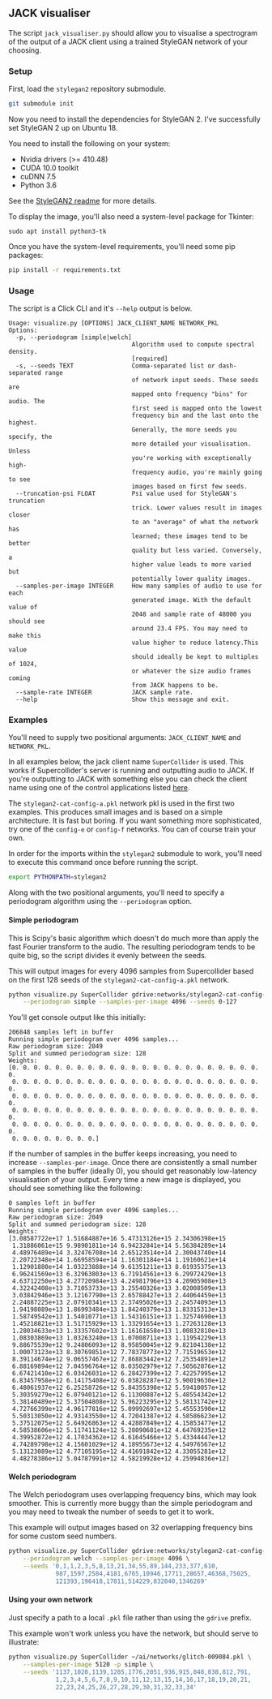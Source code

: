 ## JACK visualiser 

The script `jack_visualiser.py` should allow you to visualise a spectrogram
of the output of a JACK client using a trained StyleGAN network of your
choosing.


### Setup 
First, load the `stylegan2` repository submodule.

```.sh
git submodule init
```

Now you need to install the dependencies for StyleGAN 2. I've successfully
set StyleGAN 2 up on Ubuntu 18.

You need to install the following on your system:
 - Nvidia drivers (>= 410.48)
 - CUDA 10.0 toolkit
 - cuDNN 7.5
 - Python 3.6

See the [StyleGAN2 readme](https://github.com/NVlabs/stylegan2#requirements)
for more details.

To display the image, you'll also need a system-level package for Tkinter:

```
sudo apt install python3-tk
```

Once you have the system-level requirements, you'll need some pip packages:

```.sh
pip install -r requirements.txt
```

### Usage
The script is a Click CLI and it's `--help` output is below. 
```
Usage: visualize.py [OPTIONS] JACK_CLIENT_NAME NETWORK_PKL
Options:
  -p, --periodogram [simple|welch]
                                  Algorithm used to compute spectral density.
                                  [required]
  -s, --seeds TEXT                Comma-separated list or dash-separated range
                                  of network input seeds. These seeds are
                                  mapped onto frequency "bins" for audio. The
                                  first seed is mapped onto the lowest
                                  frequency bin and the last onto the highest.
                                  Generally, the more seeds you specify, the
                                  more detailed your visualisation. Unless
                                  you're working with exceptionally high-
                                  frequency audio, you're mainly going to see
                                  images based on first few seeds.
  --truncation-psi FLOAT          Psi value used for StyleGAN's truncation
                                  trick. Lower values result in images closer
                                  to an "average" of what the network has
                                  learned; these images tend to be better
                                  quality but less varied. Conversely, a
                                  higher value leads to more varied but
                                  potentially lower quality images.
  --samples-per-image INTEGER     How many samples of audio to use for each
                                  generated image. With the default value of
                                  2048 and sample rate of 48000 you should see
                                  around 23.4 FPS. You may need to make this
                                  value higher to reduce latency.This value
                                  should ideally be kept to multiples of 1024,
                                  or whatever the size audio frames coming
                                  from JACK happens to be.
  --sample-rate INTEGER           JACK sample rate.
  --help                          Show this message and exit.
```

### Examples
You'll need to supply two positional arguments: `JACK_CLIENT_NAME` and `NETWORK_PKL`.

In all examples below, the jack client name `SuperCollider` is used. 
This works if Supercollider's server is running and outputting audio to JACK. 
If you're outputting to JACK with something else you can check the client name
using one of the control applications listed
[here](https://jackaudio.org/applications/).

The `stylegan2-cat-config-a.pkl` network pkl is used in the first two examples.
This produces small images and is based on a simple architecture. It is fast but boring. 
If you want something more sophisticated, try one of the `config-e` or `config-f` networks. 
You can of course train your own.

In order for the imports within the `stylegan2` submodule to work,
you'll need to execute this command once before running the script.
```.sh
export PYTHONPATH=stylegan2
```
Along with the two positional arguments, 
you'll need to specify a periodogram algorithm using the `--periodogram` option.

#### Simple periodogram
This is Scipy's basic algorithm which doesn't do much more than apply the fast Fourier transform to the audio.
The resulting periodogram tends to be quite big, so the script divides it evenly between the seeds.

This will output images for every 4096 samples from Supercollider 
based on the first 128 seeds of the `stylegan2-cat-config-a.pkl` network.
```.bash
python visualize.py SuperCollider gdrive:networks/stylegan2-cat-config-a.pkl \
    --periodogram simple --samples-per-image 4096 --seeds 0-127
```

You'll get console output like this initially:
```
206848 samples left in buffer
Running simple periodogram over 4096 samples...
Raw periodogram size: 2049
Split and summed periodogram size: 128
Weights:
[0. 0. 0. 0. 0. 0. 0. 0. 0. 0. 0. 0. 0. 0. 0. 0. 0. 0. 0. 0. 0. 0. 0. 0.
 0. 0. 0. 0. 0. 0. 0. 0. 0. 0. 0. 0. 0. 0. 0. 0. 0. 0. 0. 0. 0. 0. 0. 0.
 0. 0. 0. 0. 0. 0. 0. 0. 0. 0. 0. 0. 0. 0. 0. 0. 0. 0. 0. 0. 0. 0. 0. 0.
 0. 0. 0. 0. 0. 0. 0. 0. 0. 0. 0. 0. 0. 0. 0. 0. 0. 0. 0. 0. 0. 0. 0. 0.
 0. 0. 0. 0. 0. 0. 0. 0. 0. 0. 0. 0. 0. 0. 0. 0. 0. 0. 0. 0. 0. 0. 0. 0.
 0. 0. 0. 0. 0. 0. 0. 0.]
```
If the number of samples in the buffer keeps increasing, 
you need to increase `--samples-per-image`.
Once there are consistently a small number of samples in the buffer (ideally 0), 
you should get reasonably low-latency visualisation of your output.
Every time a new image is displayed, you should see something like the following:
```
0 samples left in buffer
Running simple periodogram over 4096 samples...
Raw periodogram size: 2049
Split and summed periodogram size: 128
Weights:
[3.08587722e+17 1.51684887e+16 5.47313126e+15 2.34306398e+15
 1.31886061e+15 9.98901811e+14 6.94232841e+14 5.56384289e+14
 4.48976489e+14 3.32476708e+14 2.65123514e+14 2.30043740e+14
 2.20722348e+14 1.66958594e+14 1.16301184e+14 1.19160621e+14
 1.12901880e+14 1.03223888e+14 9.61351211e+13 8.01935375e+13
 6.96241569e+13 6.32963803e+13 6.71914561e+13 6.29972429e+13
 4.63712250e+13 4.27720984e+13 4.24981796e+13 4.20905908e+13
 4.32242408e+13 3.71053733e+13 3.25540326e+13 3.02008509e+13
 3.03842946e+13 3.12167790e+13 2.65788427e+13 2.44064459e+13
 2.24887225e+13 2.07910341e+13 2.37495026e+13 2.24574093e+13
 1.94198089e+13 1.86993484e+13 1.84240379e+13 1.83315313e+13
 1.58749542e+13 1.54010771e+13 1.54316151e+13 1.32574690e+13
 1.45218821e+13 1.51715929e+13 1.33291654e+13 1.27263128e+13
 1.28034633e+13 1.33357602e+13 1.16161658e+13 1.00832810e+13
 1.08303869e+13 1.03263240e+13 1.07008711e+13 1.11954229e+13
 9.88675539e+12 9.24806093e+12 8.95850045e+12 9.82104138e+12
 1.00073123e+13 8.30769851e+12 7.78378773e+12 7.71519653e+12
 8.39114674e+12 9.06557467e+12 7.86883442e+12 7.25354891e+12
 6.88169894e+12 7.04596764e+12 8.03502979e+12 7.50562076e+12
 6.67421410e+12 6.03426031e+12 6.28427399e+12 7.42257995e+12
 6.83457958e+12 6.14175408e+12 6.03828287e+12 5.90019630e+12
 6.48061937e+12 6.25258726e+12 5.84355398e+12 5.59410057e+12
 5.30359279e+12 6.07940121e+12 6.11300887e+12 5.48554342e+12
 5.38140489e+12 5.37504808e+12 5.96223295e+12 5.58131742e+12
 4.72766399e+12 4.96177816e+12 5.09992697e+12 5.45553590e+12
 5.50313050e+12 4.93143550e+12 4.72041387e+12 4.58586623e+12
 5.37512075e+12 5.64926863e+12 4.42887849e+12 4.15853477e+12
 4.58538606e+12 5.11741124e+12 5.28090681e+12 4.64769235e+12
 4.39952872e+12 4.17034362e+12 4.61645466e+12 5.43344447e+12
 4.74289798e+12 4.15601029e+12 4.18955673e+12 4.54976567e+12
 5.13123089e+12 4.77105195e+12 4.41691842e+12 4.33055281e+12
 4.48278386e+12 5.04787991e+12 4.58219928e+12 4.25994836e+12]
```

#### Welch periodogram
The Welch periodogram uses overlapping frequency bins, which may look smoother.
This is currently more buggy than the simple periodogram 
and you may need to tweak the number of seeds to get it to work.

This example will output images based on 32 overlapping frequency bins for some custom seed numbers.
```.bash
python visualize.py SuperCollider gdrive:networks/stylegan2-cat-config-a.pkl \
    --periodogram welch --samples-per-image 4096 \
    --seeds '0,1,1,2,3,5,8,13,21,34,55,89,144,233,377,610,
             987,1597,2584,4181,6765,10946,17711,28657,46368,75025,
             121393,196418,17811,514229,832040,1346269'
```
#### Using your own network
Just specify a path to a local `.pkl` file rather than using the `gdrive` prefix.

This example won't work unless you have the network, but should serve to illustrate:
```.bash
python visualize.py SuperCollider ~/ai/networks/glitch-009084.pkl \
    --samples-per-image 5120 -p simple \
    --seeds '1137,1028,1139,1285,1776,2051,936,915,848,838,812,791,
             1,2,3,4,5,6,7,8,9,10,11,12,13,15,14,16,17,18,19,20,21,
             22,23,24,25,26,27,28,29,30,31,32,33,34'
```
